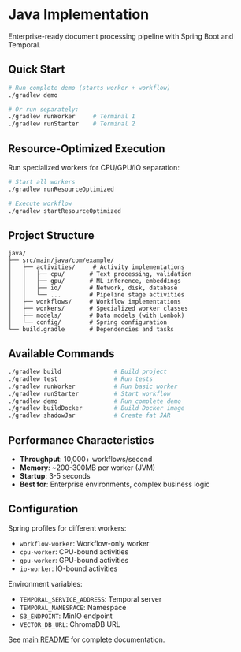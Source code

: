 # Java Implementation

Enterprise-ready document processing pipeline with Spring Boot and Temporal.

## Quick Start

```bash
# Run complete demo (starts worker + workflow)
./gradlew demo

# Or run separately:
./gradlew runWorker     # Terminal 1
./gradlew runStarter    # Terminal 2
```

## Resource-Optimized Execution

Run specialized workers for CPU/GPU/IO separation:

```bash
# Start all workers
./gradlew runResourceOptimized

# Execute workflow
./gradlew startResourceOptimized
```

## Project Structure

```
java/
├── src/main/java/com/example/
│   ├── activities/     # Activity implementations
│   │   ├── cpu/       # Text processing, validation
│   │   ├── gpu/       # ML inference, embeddings
│   │   ├── io/        # Network, disk, database
│   │   └── ...        # Pipeline stage activities
│   ├── workflows/     # Workflow implementations
│   ├── workers/       # Specialized worker classes
│   ├── models/        # Data models (with Lombok)
│   └── config/        # Spring configuration
└── build.gradle       # Dependencies and tasks
```

## Available Commands

```bash
./gradlew build               # Build project
./gradlew test                # Run tests
./gradlew runWorker           # Run basic worker
./gradlew runStarter          # Start workflow
./gradlew demo                # Run complete demo
./gradlew buildDocker         # Build Docker image
./gradlew shadowJar           # Create fat JAR
```

## Performance Characteristics

- **Throughput**: 10,000+ workflows/second
- **Memory**: ~200-300MB per worker (JVM)
- **Startup**: 3-5 seconds
- **Best for**: Enterprise environments, complex business logic

## Configuration

Spring profiles for different workers:
- `workflow-worker`: Workflow-only worker
- `cpu-worker`: CPU-bound activities
- `gpu-worker`: GPU-bound activities  
- `io-worker`: IO-bound activities

Environment variables:
- `TEMPORAL_SERVICE_ADDRESS`: Temporal server
- `TEMPORAL_NAMESPACE`: Namespace
- `S3_ENDPOINT`: MinIO endpoint
- `VECTOR_DB_URL`: ChromaDB URL

See [main README](../README.md) for complete documentation.